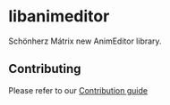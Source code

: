 # libanimeditor
Schönherz Mátrix new AnimEditor library.

## Contributing
Please refer to our [Contribution guide](https://github.com/DevTeamSCH/libanimeditor/blob/master/CONTRIBUTING.md)
